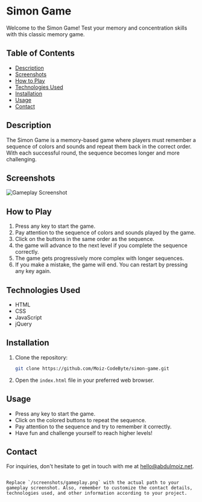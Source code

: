 

# Simon Game

Welcome to the Simon Game! Test your memory and concentration skills with this classic memory game.

## Table of Contents

- [Description](#description)
- [Screenshots](#screenshots)
- [How to Play](#how-to-play)
- [Technologies Used](#technologies-used)
- [Installation](#installation)
- [Usage](#usage)
- [Contact](#contact)

## Description

The Simon Game is a memory-based game where players must remember a sequence of colors and sounds and repeat them back in the correct order. With each successful round, the sequence becomes longer and more challenging.

## Screenshots

![Gameplay Screenshot](/screenshots/gameplay.png)

## How to Play

1. Press any key to start the game.
2. Pay attention to the sequence of colors and sounds played by the game.
3. Click on the buttons in the same order as the sequence.
4. the game will advance to the next level if you complete the sequence correctly.
5. The game gets progressively more complex with longer sequences.
6. If you make a mistake, the game will end. You can restart by pressing any key again.

## Technologies Used

- HTML
- CSS
- JavaScript
- jQuery

## Installation

1. Clone the repository:
   ```sh
   git clone https://github.com/Moiz-CodeByte/simon-game.git
   ```
2. Open the `index.html` file in your preferred web browser.

## Usage

- Press any key to start the game.
- Click on the colored buttons to repeat the sequence.
- Pay attention to the sequence and try to remember it correctly.
- Have fun and challenge yourself to reach higher levels!


## Contact

For inquiries, don't hesitate to get in touch with me at [hello@abdulmoiz.net](mailto:hello@abdulmoiz.net).
```

Replace `/screenshots/gameplay.png` with the actual path to your gameplay screenshot. Also, remember to customize the contact details, technologies used, and other information according to your project.
